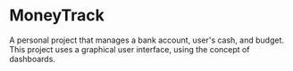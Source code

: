 # MoneyTrack
A personal project that manages a bank account, user's cash, and budget.
This project uses a graphical user interface, using the concept of dashboards.
